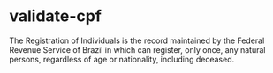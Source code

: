 # validate-cpf

The Registration of Individuals is the record maintained by the Federal Revenue Service of Brazil in which can register, only once, any natural persons, regardless of age or nationality, including deceased.
